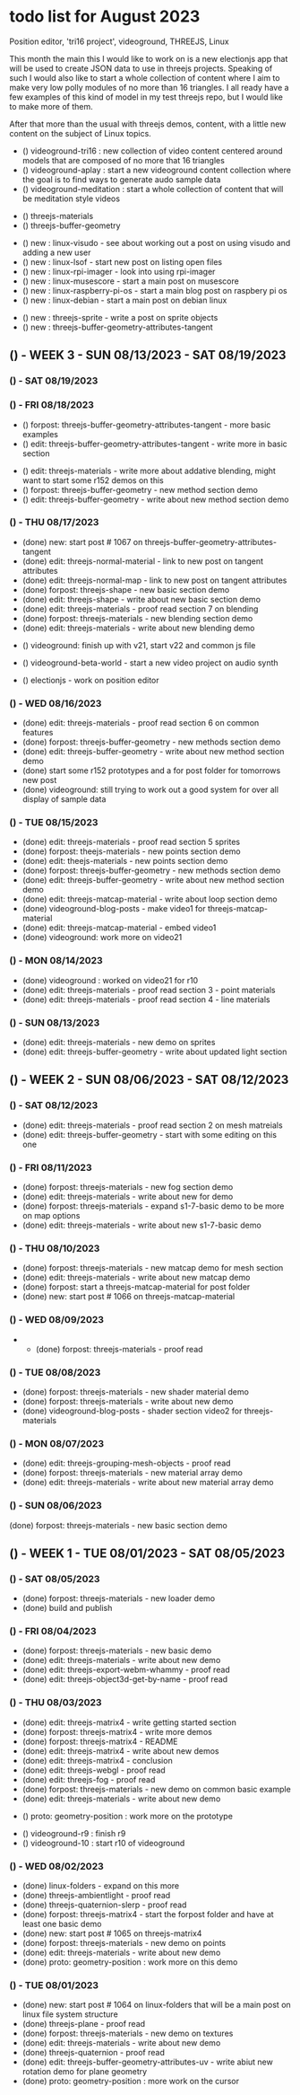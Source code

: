# todo list for August 2023

Position editor, 'tri16 project', videoground, THREEJS, Linux

This month the main this I would like to work on is a new electionjs app that will be used to create JSON data to use in threejs projects. Speaking of such I would also like to start a whole collection of content where I aim to make very low polly modules of no more than 16 triangles. I all ready have a few examples of this kind of model in my test threejs repo, but I would like to make more of them.

After that more than the usual with threejs demos, content, with a little new content on the subject of Linux topics.

<!-------- ----------
-- position editor
---------- --------->

<!-------- ----------
--  video ground
---------- --------->
* () videoground-tri16 : new collection of video content centered around models that are composed of no more that 16 triangles
* () videoground-aplay : start a new videoground content collection where the goal is to find ways to generate audo sample data
* () videoground-meditation : start a whole collection of content that will be meditation style videos
<!-------- ----------
-- EDIT 5k+ - Focus more so on a top ten of sorts to get to 5000+ words and 10+ demos and beyond
---------- --------->
* () threejs-materials
* () threejs-buffer-geometry
<!-------- ----------
-- NEW POST IDEAS FOR LINUX
---------- --------->
* () new : linux-visudo - see about working out a post on using visudo and adding a new user
* () new : linux-lsof - start new post on listing open files
* () new : linux-rpi-imager - look into using rpi-imager
* () new : linux-musescore - start a main post on musescore
* () new : linux-raspberry-pi-os - start a main blog post on raspbery pi os
* () new : linux-debian - start a main post on debian linux
<!-------- ----------
-- NEW POST IDEAS THREEJS
---------- --------->
* () new : threejs-sprite - write a post on sprite objects
* () new : threejs-buffer-geometry-attributes-tangent

<!-------- ----------
-- WEEK 3
---------- --------->
## () - WEEK 3 - SUN 08/13/2023 - SAT 08/19/2023

### () - SAT 08/19/2023

### () - FRI 08/18/2023
<!-- edit -->
* () forpost: threejs-buffer-geometry-attributes-tangent - more basic examples
* () edit: threejs-buffer-geometry-attributes-tangent - write more in basic section
<!-- edit 5k+ -->
* () edit: threejs-materials - write more about addative blending, might want to start some r152 demos on this
* () forpost: threejs-buffer-geometry - new method section demo
* () edit: threejs-buffer-geometry - write about new method section demo

### () - THU 08/17/2023
* (done) new: start post # 1067 on threejs-buffer-geometry-attributes-tangent
* (done) edit: threejs-normal-material - link to new post on tangent attributes
* (done) edit: threejs-normal-map - link to new post on tangent attributes
* (done) forpost: threejs-shape - new basic section demo
* (done) edit: threejs-shape - write about new basic section demo
* (done) edit: threejs-materials - proof read section 7 on blending
* (done) forpost: threejs-materials - new blending section demo 
* (done) edit: threejs-materials - write about new blending demo
<!-- videoground r10 -->
* () videoground: finish up with v21, start v22 and common js file
<!-- videoground-beta-world -->
* () videoground-beta-world - start a new video project on audio synth
<!-- electionjs -->
* () electionjs - work on position editor

### () - WED 08/16/2023
* (done) edit: threejs-materials - proof read section 6 on common features
* (done) forpost: threejs-buffer-geometry - new methods section demo
* (done) edit: threejs-buffer-geometry - write about new method section demo
* (done) start some r152 prototypes and a for post folder for tomorrows new post
* (done) videoground: still trying to work out a good system for over all display of sample data

### () - TUE 08/15/2023
* (done) edit: threejs-materials - proof read section 5 sprites
* (done) forpost: theejs-materials - new points section demo
* (done) edit: theejs-materials - new points section demo
* (done) forpost: threejs-buffer-geometry - new methods section demo
* (done) edit: threejs-buffer-geometry - write about new method section demo
* (done) edit: threejs-matcap-material - write about loop section demo
* (done) videoground-blog-posts - make video1 for threejs-matcap-material
* (done) edit: threejs-matcap-material - embed video1
* (done) videoground: work more on video21

### () - MON 08/14/2023
* (done) videoground : worked on video21 for r10
* (done) edit: threejs-materials - proof read section 3 - point materials
* (done) edit: threejs-materials - proof read section 4 - line materials

### () - SUN 08/13/2023
* (done) edit: threejs-materials - new demo on sprites
* (done) edit: threejs-buffer-geometry - write about updated light section

<!-------- ----------
-- WEEK 2
---------- --------->
## () - WEEK 2 - SUN 08/06/2023 - SAT 08/12/2023

### () - SAT 08/12/2023
* (done) edit: threejs-materials - proof read section 2 on mesh matreials
* (done) edit: threejs-buffer-geometry - start with some editing on this one

### () - FRI 08/11/2023 
* (done) forpost: threejs-materials - new fog section demo
* (done) edit: threejs-materials - write about new for demo
* (done) forpost: threejs-materials - expand s1-7-basic demo to be more on map options
* (done) edit: threejs-materials - write about new s1-7-basic demo

### () - THU 08/10/2023
* (done) forpost: threejs-materials - new matcap demo for mesh section
* (done) edit: threejs-materials - write about new matcap demo
* (done) forpost: start a threejs-matcap-material for post folder
* (done) new: start post # 1066 on threejs-matcap-material

### () - WED 08/09/2023
* * (done) forpost: threejs-materials - proof read

### () - TUE 08/08/2023
* (done) forpost: threejs-materials - new shader material demo
* (done) forpost: threejs-materials - write about new demo
* (done) videoground-blog-posts - shader section video2 for threejs-materials

### () - MON 08/07/2023
* (done) edit: threejs-grouping-mesh-objects - proof read
* (done) forpost: threejs-materials - new material array demo
* (done) edit: threejs-materials - write about new material array demo

### () - SUN 08/06/2023
 (done) forpost: threejs-materials - new basic section demo

<!-------- ----------
-- WEEK 1
---------- --------->
## () - WEEK 1 - TUE 08/01/2023 - SAT 08/05/2023

### () - SAT 08/05/2023
* (done) forpost: threejs-materials - new loader demo
* (done) build and publish

### () - FRI 08/04/2023
* (done) forpost: threejs-materials - new basic demo
* (done) edit: threejs-materials - write about new demo
* (done) edit: threejs-export-webm-whammy - proof read
* (done) edit: threejs-object3d-get-by-name - proof read


### () - THU 08/03/2023
<!-- edit -->
* (done) edit: threejs-matrix4 - write getting started section
* (done) forpost: threejs-matrix4 - write more demos
* (done) forpost: threejs-matrix4 - README
* (done) edit: threejs-matrix4 - write about new demos
* (done) edit: threejs-matrix4 - conclusion
* (done) edit: threejs-webgl - proof read
* (done) edit: threejs-fog - proof read
* (done) forpost: threejs-materials - new demo on common basic example
* (done) edit: threejs-materials - write about new demo
<!-- electionjs -->
* () proto: geometry-position : work more on the prototype
<!-- videoground -->
* () videoground-r9 : finish r9
* () videoground-10 : start r10 of videoground

### () - WED 08/02/2023
* (done) linux-folders - expand on this more
* (done) threejs-ambientlight - proof read
* (done) threejs-quaternion-slerp - proof read
* (done) forpost: threejs-matrix4 - start the forpost folder and have at least one basic demo
* (done) new: start post # 1065 on threejs-matrix4
* (done) forpost: threejs-materials - new demo on points
* (done) edit: threejs-materials - write about new demo
* (done) proto: geometry-position : work more on this demo

### () - TUE 08/01/2023
* (done) new: start post # 1064 on linux-folders that will be a main post on linux file system structure
* (done) threejs-plane - proof read
* (done) forpost: threejs-materials - new demo on textures
* (done) edit: threejs-materials - write about new demo
* (done) threejs-quaternion - proof read
* (done) edit: threejs-buffer-geometry-attributes-uv - write abiut new rotation demo for plane geometry
* (done) proto: geometry-position : more work on the cursor


